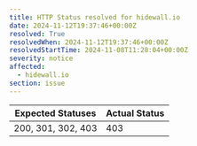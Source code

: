 ```yaml
---
title: HTTP Status resolved for hidewall.io
date: 2024-11-12T19:37:46+00:00Z
resolved: True
resolvedWhen: 2024-11-12T19:37:46+00:00Z
resolvedStartTime: 2024-11-08T11:28:04+00:00Z
severity: notice
affected:
  - hidewall.io
section: issue
---
```


| Expected Statuses | Actual Status  |
|-------------------|----------------|
| 200, 301, 302, 403 | 403 |
